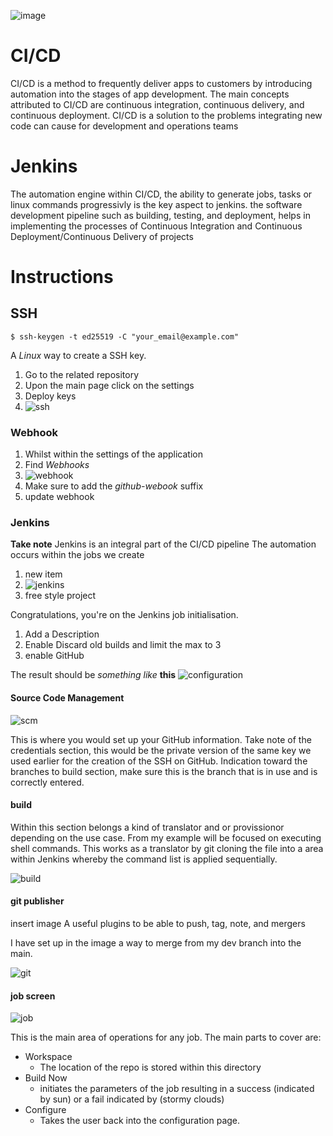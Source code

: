 ![image](https://raw.githubusercontent.com/GNUKalashnikov/jenkins/8937b4bceec4a15c6e8b5abd5fceb950017c0c79/jenkins.svg)
# CI/CD

CI/CD is a method to frequently deliver apps to customers by introducing automation into the stages of app development. The main concepts attributed to CI/CD are continuous integration, continuous delivery, and continuous deployment. CI/CD is a solution to the problems integrating new code can cause for development and operations teams

# Jenkins

The automation engine within CI/CD, the ability to generate jobs, tasks or linux commands progressivly is the key aspect to jenkins.
the software development pipeline such as building, testing, and deployment, helps in implementing the processes of Continuous Integration and Continuous Deployment/Continuous Delivery of projects

# Instructions

## SSH

```shell
$ ssh-keygen -t ed25519 -C "your_email@example.com"
```

A *Linux* way to create a SSH key.

1. Go to the related repository
2. Upon the main page click on the settings 
3. Deploy keys
4. ![ssh](https://github.com/GNUKalashnikov/jenkins/blob/main/images/Screenshot_20211210_091951.png?raw=true)

### Webhook

1. Whilst within the settings of the application
2. Find *Webhooks*
3. ![webhook](https://github.com/GNUKalashnikov/jenkins/blob/main/images/webhook.png?raw=true)
4. Make sure to add the *github-webook* suffix
5. update webhook

### Jenkins

**Take note**
Jenkins is an integral part of the CI/CD pipeline
The automation occurs within the jobs we create
1. new item
2. ![jenkins](https://github.com/GNUKalashnikov/jenkins/blob/main/images/jenkinsjob.png?raw=true)
3. free style project

Congratulations, you're on the Jenkins job initialisation.

1. Add a Description
2. Enable Discard old builds and limit the max to 3
3. enable GitHub

The result should be *something like* **this**
![configuration](https://github.com/GNUKalashnikov/jenkins/blob/main/images/jenkins-conf.png?raw=true)
#### Source Code Management

![scm](https://github.com/GNUKalashnikov/jenkins/blob/main/images/source-code.png?raw=true)

This is where you would set up your GitHub information.
Take note of the credentials section, this would be the private version of the same key we used earlier for the creation of the SSH on GitHub.
Indication toward the branches to build section, make sure this is the branch that is in use and is correctly entered.

#### build
Within this section belongs a kind of translator and or provissionor depending on the use case.
From my example will be focused on executing shell commands.
This works as a translator by git cloning the file into a area within Jenkins whereby the command list is applied sequentially.

![build](https://github.com/GNUKalashnikov/jenkins/blob/main/images/build.png)

#### git publisher
insert image
A useful plugins to be able to push, tag, note, and mergers

I have set up in the image a way to merge from my dev branch into the main.

![git](https://github.com/GNUKalashnikov/jenkins/blob/main/images/git%20-jenk.png?raw=true)

#### job screen
![job](https://github.com/GNUKalashnikov/jenkins/blob/main/images/jenkins-job-main.png?raw=true)

This is the main area of operations for any job.
The main parts to cover are:
* Workspace
    * The location of the repo is stored within this directory
* Build Now
    * initiates the parameters of the job resulting in a success (indicated by sun) or a fail indicated by (stormy clouds)
* Configure
    * Takes the user back into the configuration page.
